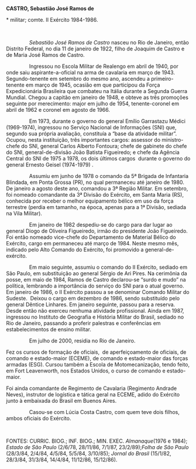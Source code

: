 **CASTRO, Sebastião José Ramos de**

\* militar; comte. II Exército 1984-1986.

 

                *Sebastião José Ramos de Castro* nasceu no Rio de
Janeiro, então Distrito Federal, no dia 11 de janeiro de 1922, filho de
Joaquim de Castro e de Maria José Ramos de Castro.

                Ingressou no Escola Militar de Realengo em abril de
1940, por onde saiu aspirante-a-oficial na arma de cavalaria em março de
1943. Segundo-tenente em setembro do mesmo ano, ascendeu a
primeiro-tenente em março de 1945, ocasião em que participou da Força
Expedicionária Brasileira que combateu na Itália durante a Segunda
Guerra Mundial. Chegou a capitão em janeiro de 1948, e obteve as três
promoções seguinte por merecimento: major em julho de 1954,
tenente-coronel em abril de 1962 e coronel em agosto de 1966.

                Em 1973, durante o governo do general Emílio Garrastazu
Médici (1969-1974), ingressou no Serviço Nacional de Informações (SNI)
que, segundo sua própria avaliação, constituía a “base da atividade
militar”. Ocupou, nesta instituição, três importantes cargos: assessor
do ministro-chefe do SNI, general Carlos Alberto Fontoura; chefe de
gabinete do chefe do SNI, general-de-divisão João Batista Figueiredo; e
chefe da Agência Central do SNI de 1975 a 1978, os dois últimos cargos 
durante o governo do general Ernesto Geisel (1974-1979) .

                Assumiu em junho de 1978 o comando da 5ª Brigada de
Infantaria Blindada, em Ponta Grossa (PR), no qual permaneceu até
janeiro de 1980. De janeiro a agosto deste ano, comandou a 3ª Região
Militar. Em setembro, foi nomeado comandante da 3ª Divisão do Exército,
em Santa Maria (RS), conhecida por receber o melhor equipamento bélico
em uso da força terrestre (perdia em tamanho, na época, apenas para a 1ª
Divisão, sediada na Vila Militar).

                Em janeiro de 1982 despediu-se do cargo para dar lugar
ao general Diogo de Oliveira Figueiredo, irmão do presidente João
Figueiredo. Foi então nomeado vice-chefe do Departamento de Material
Bélico do Exército, cargo em permaneceu até março de 1984. Neste mesmo
mês, indicado pelo Alto Comando do Exército, foi promovido a
general-de-exército.

                Em maio seguinte, assumiu o comando do II Exército,
sediado em São Paulo, em substituição ao general Sérgio de Ari Pires. Na
cerimônia da posse, em maio de 1984, Ramos de Castro declarou-se “surdo
e mudo” na política, lembrando a importância do serviço do SNI para o
atual governo. Em janeiro de 1986, o II Exército passou a se denominar
Comando Militar do Sudeste.  Deixou o cargo em dezembro de 1986, sendo
substituído pelo general Dêntice Linhares. Em janeiro seguinte, passou
para a reserva. Desde então não exerceu nenhuma atividade profissional.
Ainda em 1987, ingressou no Instituto de Geografia e História Militar do
Brasil, sediado no Rio de Janeiro, passando a proferir palestras e
conferências em estabelecimentos de ensino militar.

                Em julho de 2000, residia no Rio de Janeiro.

Fez os cursos de formação de oficiais,  de aperfeiçoamento de oficiais,
de comando e estado-maior (ECEME), de comando e estado-maior das forças
armadas (ESG). Cursou também a Escola de Motomecanização, tendo feito,
em Fort Leavenworth, nos Estados Unidos, o curso de comando e
estado-maior.

Foi ainda comandante de Regimento de Cavalaria (Regimento Andrade
Neves), instrutor de logística e tática geral na ECEME, adido do
Exército junto à embaixada do Brasil em Buenos Aires.

                Casou-se com Lúcia Costa Castro, com quem teve dois
filhos, ambos oficiais do Exército.

 

FONTES: CURRIC. BIOG.; INF. BIOG.; MIN. EXEC. *Almanaque*(1976 e 1984);
*Estado de São Paulo* (2/6/78, 28/11/86, 7/1/87, 23/2/89);*Folha de São
Paulo* (28/3/84, 2/4/84, 4/5/84, 5/5/84, 3/10/85); *Jornal do Brasil*
(15/1/82, 28/3/84, 31/3/84, 14/4/84, 11/12/86, 15/12/86).
